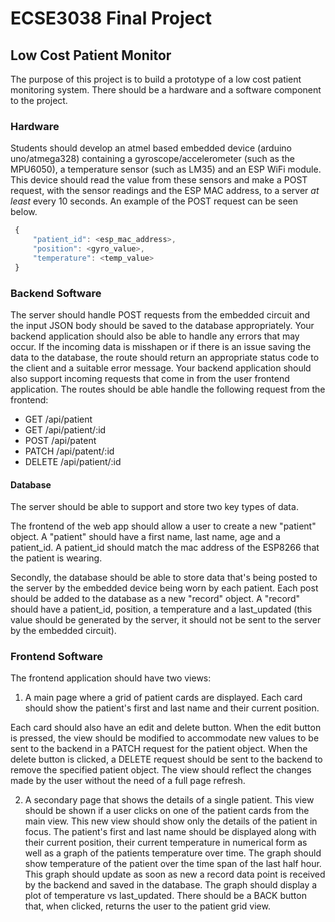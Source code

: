 # ECSE3038 Final Project
## Low Cost Patient Monitor
The purpose of this project is to build a prototype of a low cost patient monitoring system. There should be a hardware and a software component to the project.

### Hardware 
Students should develop an atmel based embedded device (arduino uno/atmega328) containing a gyroscope/accelerometer (such as the MPU6050), a temperature sensor (such as LM35) and an ESP WiFi module. This device should read the value from these sensors and make a POST request, with the sensor readings and the ESP MAC address, to a server *at least* every 10 seconds. An example of the POST request can be seen below.
```javascript
 {
     "patient_id": <esp_mac_address>,
     "position": <gyro_value>,
     "temperature": <temp_value>
 }
````

### Backend Software
The server should handle POST requests from the embedded circuit and the input JSON body should be saved to the database appropriately.  Your backend application should also be able to handle any errors that may occur. If the incoming data is misshapen or if there is an issue saving the data to the database, the route should return an appropriate status code to the client and a suitable error message.
Your backend application should also support incoming requests that come in from the user frontend application. The routes should be able handle the following request from the frontend:
* GET /api/patient
* GET /api/patient/:id
* POST /api/patent
* PATCH /api/patent/:id
* DELETE /api/patient/:id 
#### Database 
The server should be able to support and store two key types of data. 

The frontend of the web app should allow a user to create a new "patient" object. A "patient" should have a first name, last name, age and a patient_id. A patient_id should match the mac address of the ESP8266 that the patient is wearing. 

Secondly, the database should be able to store data that's being posted to the server by the embedded device being worn by each patient. Each post should be added to the database as a new "record" object. A "record" should have a patient_id, position, a temperature and a last_updated (this value should be generated by the server, it should not be sent to the server by the embedded circuit).

### Frontend Software
The frontend application should have two views:

1. A main page where a grid of patient cards are displayed. Each card should show the patient's first and last name and their current position. 

Each card should also have an edit and delete button. When the edit button is pressed, the view should be modified to accommodate new values to be sent to the backend in a PATCH request for the patient object. When the delete button is clicked, a DELETE request should be sent to the backend to remove the specified patient object. The view should reflect the changes made by the user without the need of a full page refresh.

2. A secondary page that shows the details of a single patient. This view should be shown if a user clicks on one of the patient cards from the main view. This new view should show only the details of the patient in focus. The patient's first and last name should be displayed along with their current position, their current temperature in numerical form as well as a graph of the patients temperature over time. The graph should show temperature of the patient over the time span of the last half hour. This graph should update as soon as new a record data point is received by the backend and saved in the database. The graph should display a plot of temperature vs last_updated. There should be a BACK button that, when clicked, returns the user to the patient grid view.
